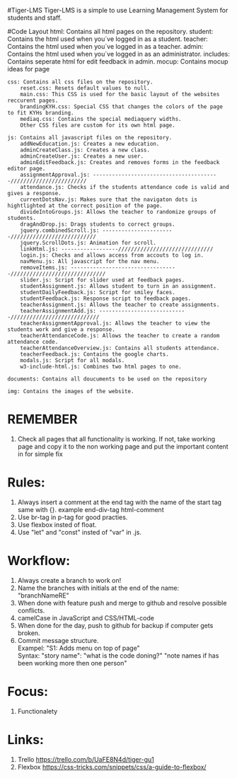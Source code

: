 #Tiger-LMS
Tiger-LMS is a simple to use Learning Management System for students and staff.

#Code Layout
	html: Contains all html pages on the repository.
		student: Contains the html used when you´ve logged in as a student.
		teacher: Contains the html used when you´ve logged in as a teacher.
		admin: Contains the html used when you´ve logged in as an administrator.
		includes: Contains seperate html for edit feedback in admin. 
		mocup: Contains mocup ideas for page

	css: Contains all css files on the repository.
		reset.css: Resets default values to null.
		main.css: This CSS is used for the basic layout of the websites reccurent pages.
		brandingKYH.css: Special CSS that changes the colors of the page to fit KYHs branding.
		mediaq.css: Contains the special mediaquery widths.
		Other CSS files are custom for its own html page.

	js: Contains all javascript files on the repository.
		addNewEducation.js: Creates a new education.
		adminCreateClass.js: Creates a new class.
		adminCreateUser.js: Creates a new user.
		adminEditFeedback.js: Creates and removes forms in the feedback editor page.
		assignmentApproval.js: ----------------------------------------////////////////////////
		attendance.js: Checks if the students attendance code is valid and gives a response.
		currentDotsNav.js: Makes sure that the navigaton dots is hightlighted at the correct position of the page.
		divideIntoGroups.js: Allows the teacher to randomize groups of students.
		dragAndDrop.js: Drags students to correct groups.
		jquery.combinedScroll.js: -----------------------///////////////////////////
		jquery.ScrollDots.js: Animation for scroll.
		linkHtml.js: ------------------//////////////////////////////
		login.js: Checks and allows access from accouts to log in.
		navMenu.js: All javascript for the nav menu.
		removeItems.js: ----------------------------------//////////////////////////////
		slider.js: Script for slider used at feedback pages.
		studentAssignment.js: Allows student to turn in an assignment.
		studentDailyFeedback.js: Script for smiley faces.
		studentFeedback.js: Response script to feedback pages.
		teacherAssignment.js: Allows the teacher to create assignments.
		teacherAssignmentAdd.js: ----------------------------//////////////////////////// 
		teacherAssignmentApproval.js: Allows the teacher to view the students work and give a response.
		teacherAttendanceCode.js: Allows the teacher to create a random attendance code.
		teacherAttendanceOverview.js: Contains all students attendance.
		teacherFeedback.js: Contains the google charts.
		modals.js: Script for all modals.
		w3-include-html.js: Combines two html pages to one.

	documents: Contains all doucuments to be used on the repository

	img: Contains the images of the website.

# REMEMBER
1. Check all pages that all functionality is working. If not, take working page and copy it to the non working page and put the important content in for simple fix

# Rules:
1. Always insert a comment at the end tag with the name of the start tag same with {}. example end-div-tag html-comment
2. Use br-tag in p-tag for good practies.
3. Use flexbox insted of float.
4. Use "let" and "const" insted of "var" in .js.

# Workflow:
1. Always create a branch to work on!
2. Name the branches with initials at the end of the name: "branchNameRE"
3. When done with feature push and merge to github and resolve possible conflicts.
4. camelCase in JavaScript and CSS/HTML-code
5. When done for the day, push to github for backup if computer gets broken.
6. Commit message structure.
<br> Exampel: "S1: Adds menu on top of page"
<br> Syntax: "story name": "what is the code doning?" "note names if has been working more then one person"


# Focus:
1. Functionalety

# Links:
1. Trello https://trello.com/b/UaFE8N4d/tiger-gu1
2. Flexbox https://css-tricks.com/snippets/css/a-guide-to-flexbox/
